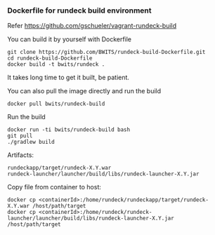 ### Dockerfile for rundeck build environment

Refer https://github.com/gschueler/vagrant-rundeck-build

You can build it by yourself with Dockerfile

    git clone https://github.com/BWITS/rundeck-build-Dockerfile.git
    cd rundeck-build-Dockerfile
    docker build -t bwits/rundeck .
    
It takes long time to get it built, be patient.

You can also pull the image directly and run the build

    docker pull bwits/rundeck-build

Run the build

    docker run -ti bwits/rundeck-build bash
    git pull
    ./gradlew build

Artifacts:

    rundeckapp/target/rundeck-X.Y.war
    rundeck-launcher/launcher/build/libs/rundeck-launcher-X.Y.jar

Copy file from container to host:

    docker cp <containerId>:/home/rundeck/rundeckapp/target/rundeck-X.Y.war /host/path/target
    docker cp <containerId>:/home/rundeck/rundeck-launcher/launcher/build/libs/rundeck-launcher-X.Y.jar /host/path/target
